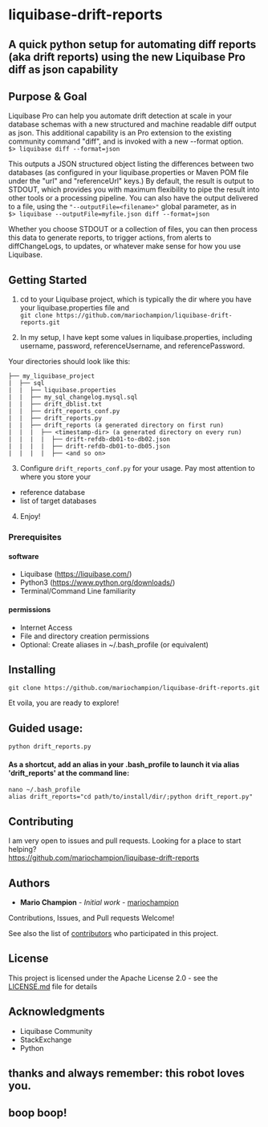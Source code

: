 # liquibase-drift-reports
## A quick python setup for automating diff reports (aka drift reports) using the new Liquibase Pro diff as json capability


## Purpose & Goal
Liquibase Pro can help you automate drift detection at scale in your database schemas with a new structured and machine readable diff output as json. This additional capability is an Pro extension to the existing community command "diff", and is invoked with a new --format option.  
`$> liquibase diff --format=json`

This outputs a JSON structured object listing the differences between two databases (as configured in your liquibase.properties or Maven POM file under the "url" and "referenceUrl" keys.) By default, the result is output to STDOUT, which provides you with maximum flexibility to pipe the result into other tools or a processing pipeline. You can also have the output delivered to a file, using the `"--outputFile=<filename>"` global parameter, as in  
`$> liquibase --outputFile=myfile.json diff --format=json `

Whether you choose STDOUT or a collection of files, you can then process this data to generate reports, to trigger actions, from alerts to diffChangeLogs, to updates, or whatever make sense for how you use Liquibase.




## Getting Started
1. cd to your Liquibase project, which is typically the dir where you have your liquibase.properties file and   
`git clone https://github.com/mariochampion/liquibase-drift-reports.git`

2. In my setup, I have kept some values in liquibase.properties, including username, password, referenceUsername, and referencePassword.


Your directories should look like this:
```
├── my_liquibase_project
|  ├── sql
|  |  ├── liquibase.properties
|  |  ├── my_sql_changelog.mysql.sql
|  |  ├── drift_dblist.txt
|  |  ├── drift_reports_conf.py
|  |  ├── drift_reports.py
|  |  ├── drift_reports (a generated directory on first run)
|  |  |  ├── <timestamp-dir> (a generated directory on every run)
|  |  |  |  ├── drift-refdb-db01-to-db02.json
|  |  |  |  ├── drift-refdb-db01-to-db05.json
|  |  |  |  ├── <and so on>

```


3. Configure `drift_reports_conf.py` for your usage. Pay most attention to where you store your 
* reference database
* list of target databases

4. Enjoy!

### Prerequisites

#### software
* Liquibase (<a href="https://liquibase.com/">https://liquibase.com/</a>) 
* Python3 (<a href="https://www.python.org/downloads/">https://www.python.org/downloads/</a>)
* Terminal/Command Line familiarity


#### permissions
* Internet Access
* File and directory creation permissions
* Optional: Create aliases in ~/.bash_profile (or equivalent)


## Installing

```
git clone https://github.com/mariochampion/liquibase-drift-reports.git
```

Et voila, you are ready to explore!

## Guided usage:
```
python drift_reports.py
```
#### As a shortcut, add an alias in your .bash_profile to launch it via alias 'drift_reports' at the command line:
```
nano ~/.bash_profile
alias drift_reports="cd path/to/install/dir/;python drift_report.py"
```


## Contributing

I am very open to issues and pull requests. Looking for a place to start helping?<br>
https://github.com/mariochampion/liquibase-drift-reports

## Authors

* **Mario Champion** - *Initial work* - [mariochampion](https://github.com/mariochampion)

Contributions, Issues, and Pull requests Welcome!

See also the list of [contributors](https://github.com/your/project/contributors) who participated in this project.

## License

This project is licensed under the Apache License 2.0 - see the [LICENSE.md](LICENSE.md) file for details

## Acknowledgments

* Liquibase Community
* StackExchange
* Python

## thanks and always remember: this robot loves you. 
## boop boop!